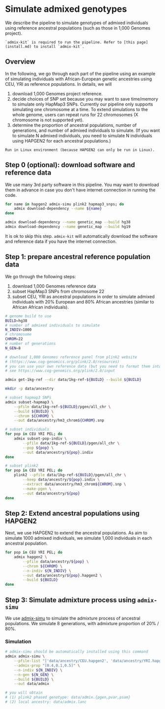 # Simulate admixed genotypes
We describe the pipeline to simulate genotypes of admixed individuals using reference ancestral populations (such as those in 1,000 Genomes project).
```{note}
`admix-kit` is required to run the pipeline. Refer to [this page](install.md) to install `admix-kit`.
```

## Overview
In the following, we go through each part of the pipeline using an example of simulating individuals with African-European genetic ancestries using CEU, YRI as reference populations. In details, we will
1. download 1,000 Genomes project reference.
2. decide choices of SNP set because you may want to save time/memory to simulate only HapMap3 SNPs. Currently our pipeline only supports simulating one chromosome at a time. To extend simulations to the whole genome, users can repeat runs for 22 chromosomes (X chromosome is not supported yet).
3. determine the proportion of ancestral populations, number of generations, and number of admixed individuals to simulate. (If you want to simulate N admixed individuals, you need to simulate N individuals using HAPGEN2 for each ancestral populations.)

```{note}
Run in Linux environment (because HAPGEN2 can only be run in Linux). 
```

## Step 0 (optional): download software and reference data
We use many 3rd party software in this pipeline. You may want to download them in advance in case you don't have internet connection in running the code.
```bash
for name in hapgen2 admix-simu plink2 hapmap3_snps; do
    admix download-dependency --name ${name}
done

admix download-dependency --name genetic_map --build hg38
admix download-dependency --name genetic_map --build hg19
```
It is ok to skip this step. `admix-kit` will automatically download the software and reference data if you have the internet connection.

## Step 1: prepare ancestral reference population data
We go through the following steps:
1. download 1,000 Genomes reference data 
2. subset HapMap3 SNPs from chromosome 22 
3. subset CEU, YRI as ancestral populations in order to simulate admixed individuals with 20% European and 80% African ancestries (similar to African African individuals).

```bash
# genome build to use
BUILD=hg38
# number of admixed individuals to simulate
N_INDIV=1000
# chromosome 
CHROM=22
# number of generations
N_GEN=8
```

```bash
# download 1,000 Genomes reference panel from plink2 website 
# (https://www.cog-genomics.org/plink/2.0/resources)
# you can use your own reference data (but you need to format them into plink2 pgen format)
# see https://www.cog-genomics.org/plink/2.0/input

admix get-1kg-ref --dir data/1kg-ref-${BUILD} --build ${BUILD}

mkdir -p data/ancestry

# subset hapmap3 SNPs
admix subset-hapmap3 \
    --pfile data/1kg-ref-${BUILD}/pgen/all_chr \
    --build ${BUILD} \
    --chrom ${CHROM} \
    --out data/ancestry/hm3_chrom${CHROM}.snp

# subset individuals
for pop in CEU YRI PEL; do
    admix subset-pop-indiv \
        --pfile data/1kg-ref-${BUILD}/pgen/all_chr \
        --pop ${pop} \
        --out data/ancestry/${pop}.indiv
done

# subset plink2
for pop in CEU YRI PEL; do
    plink2 --pfile data/1kg-ref-${BUILD}/pgen/all_chr \
        --keep data/ancestry/${pop}.indiv \
        --extract data/ancestry/hm3_chrom${CHROM}.snp \
        --make-pgen \
        --out data/ancestry/${pop}
done
```

## Step 2: Extend ancestral populations using HAPGEN2
Next, we use HAPGEN2 to extend the ancestral populations. As aim to simulate 1000 admixed individuals, we simulate 1,000 individuals in each ancestral population.

```bash
for pop in CEU YRI PEL; do
    admix hapgen2 \
        --pfile data/ancestry/${pop} \
        --chrom ${CHROM} \
        --n-indiv ${N_INDIV} \
        --out data/ancestry/${pop}.hapgen2 \
        --build ${BUILD}
done
```

## Step 3: Simulate admixture process using `admix-simu`
We use [admix-simu](https://github.com/williamslab/admix-simu) to simulate the admixture process of ancestral populations.
We simulate 8 generations, with admixture proportion of 20% / 80%.

### Simulation
```bash
# admix-simu should be automatically installed using this command
admix admix-simu \
    --pfile-list "['data/ancestry/CEU.hapgen2', 'data/ancestry/YRI.hapgen2', 'data/ancestry/PEL.hapgen2']" \
    --admix-prop "[0.4,0.1,0.5]" \
    --n-indiv ${N_INDIV} \
    --n-gen ${N_GEN} \
    --build ${BUILD} \
    --out data/admix

# you will obtain 
# (1) plink2 phased genotype: data/admix.{pgen,pvar,psam}
# (2) local ancestry: data/admix.lanc
```

<!-- TODO: To perform basic check on the simulated data. We performed some basic analyses below. -->